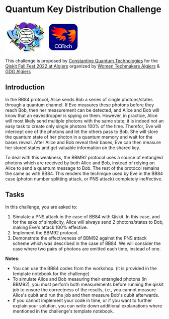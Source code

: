 # Quantum Key Distribution Challenge

<p float="middle" style="pointer-events:none;">
  <img align="middle" src="logos/qff22_logo.png" width="26%"/>
  <picture>
  <img align="middle" width="54%"/>
  </picture>
  <img align="middle" src="logos/cqtech_logo.png" width="18%"/>
  
</p>

This challenge is proposed by [Constantine Quantum Technologies](https://cqtech.org/) for the [Qiskit Fall Fest 2022 at Algiers](https://qiskit-fall-fest-algiers.wtmalgiers.org/) organized by [Women Techmakers Algiers](https://www.linkedin.com/company/wtm-algiers/) & [GDG Algiers](https://www.gdgalgiers.com/)

## Introduction
In the BB84 protocol, Alice sends Bob a series of single photons/states through a quantum channel. If Eve measures these photons before they reach Bob, then her measurement can be detected, and Alice and Bob will know that an eavesdropper is spying on them.
However, in practice, Alice will most likely send multiple photons with the same state; it is indeed not an easy task to create only single photons 100% of the time. Therefor, Eve will intercept one of the photons and let the others pass to Bob. She will store the quantum state of her photon in a quantum memory and wait for the bases reveal. After Alice and Bob reveal their bases, Eve can then measure her stored states and get valuable information on the shared key.

To deal with this weakness, the BBM92 protocol uses a source of entangled photons which are received by both Alice and Bob, instead of relying on Alice to send a quantum message to Bob. The rest of the protocol remains the same as with BB84. This renders the technique used by Eve in the BB84 case (photon number splitting attack, or PNS attack) completely ineffective.

## Tasks
In this challenge, you are asked to:
1. Simulate a PNS attack in the case of BB84 with Qiskit. In this case, and for the sake of simplicity, Alice will always send 2 photons/states to Bob, making Eve's attack 100% effective.
2. Implement the BBM92 protocol.
3. Demonstrate the effectiveness of BBM92 against the PNS attack scheme which was described in the case of BB84. We will consider the case where two pairs of photons are emitted each time, instead of one.

**Notes**:
- You can use the BB84 codes from the workshop. (it is provided in the template notebook for the challenge)
- To simulate Alice and Bob measuring their entangled photons (in BBM92), you must perform both measurements before running the qiskit job to ensure the correctness of the results, i.e., you cannot measure Alice's qubit and run the job and then measure Bob's qubit afterwards.
- If you cannot implement your code in time, or if you want to further explain your solution, you can write down additional explanations where mentioned in the challenge's template notebook.
